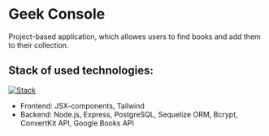 # Geek Console
Project-based application, which allowes users to find books and add them to their collection.

## Stack of used technologies:

[![Stack](https://skillicons.dev/icons?i=js,nodejs,tailwind,postgres,express&perline=16)](https://skillicons.dev)

- Frontend: JSX-components, Tailwind
- Backend: Node.js, Express, PostgreSQL, Sequelize ORM, Bcrypt, ConvertKit API, Google Books API
